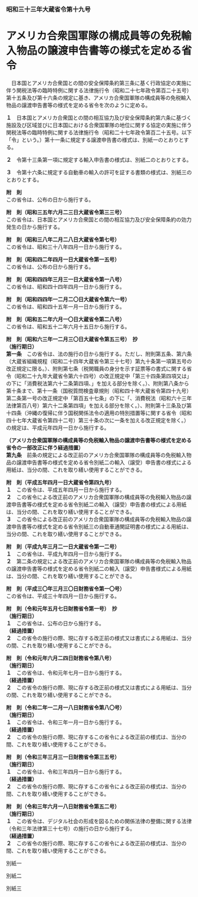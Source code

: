 ### 昭和三十三年大蔵省令第十九号  
# アメリカ合衆国軍隊の構成員等の免税輸入物品の譲渡申告書等の様式を定める省令  
　日本国とアメリカ合衆国との間の安全保障条約第三条に基く行政協定の実施に伴う関税法等の臨時特例に関する法律施行令（昭和二十七年政令第百二十五号）第十五条及び第十六条の規定に基き、アメリカ合衆国軍隊の構成員等の免税輸入物品の譲渡申告書等の様式を定める省令を次のように定める。  
  
**１**　日本国とアメリカ合衆国との間の相互協力及び安全保障条約第六条に基づく施設及び区域並びに日本国における合衆国軍隊の地位に関する協定の実施に伴う関税法等の臨時特例に関する法律施行令（昭和二十七年政令第百二十五号。以下「令」という。）第十一条に規定する譲渡申告書の様式は、別紙一のとおりとする。  
  
**２**　令第十三条第一項に規定する輸入申告書の様式は、別紙二のとおりとする。  
  
**３**　令第十六条に規定する自動車の輸入の許可を証する書類の様式は、別紙三のとおりとする。  
  
**附　則**  
この省令は、公布の日から施行する。  
  
**附　則（昭和三五年六月二三日大蔵省令第三三号）**  
この省令は、日本国とアメリカ合衆国との間の相互協力及び安全保障条約の効力発生の日から施行する。  
  
**附　則（昭和三八年二月二八日大蔵省令第七号）**  
この省令は、昭和三十八年四月一日から施行する。  
  
**附　則（昭和四二年四月一日大蔵省令第一五号）**  
この省令は、公布の日から施行する。  
  
**附　則（昭和四四年三月三一日大蔵省令第一八号）**  
この省令は、昭和四十四年四月一日から施行する。  
  
**附　則（昭和四四年一二月二〇日大蔵省令第六一号）**  
この省令は、昭和四十五年一月一日から施行する。  
  
**附　則（昭和五二年六月一〇日大蔵省令第二八号）**  
この省令は、昭和五十二年六月十五日から施行する。  
  
**附　則（昭和六三年一二月三〇日大蔵省令第五三号）　抄**  
**（施行期日）**  
**第一条**　この省令は、法の施行の日から施行する。ただし、附則第五条、第六条（大蔵省組織規程（昭和二十四年大蔵省令第三十七号）第九十条第一項第五号の改正規定に限る。）、附則第七条（税関職員の身分を示す証票等の書式に関する省令（昭和二十九年大蔵省令第六十四号）の改正規定中「第三十四条第四項又は」の下に「消費税法第六十二条第四項、」を加える部分を除く。）、附則第八条から第十条まで、第十一条（国税質問検査章規則（昭和四十年大蔵省令第四十九号）第二条第一号の改正規定中「第百五十七条」の下に「、消費税法（昭和六十三年法律第百八号）第六十二条第四項」を加える部分を除く。）、附則第十三条及び第十四条（沖縄の復帰に伴う国税関係法令の適用の特別措置等に関する省令（昭和四十七年大蔵省令第四十二号）第三十条の次に一条を加える改正規定を除く。）の規定は、平成元年四月一日から施行する。  
  
**（アメリカ合衆国軍隊の構成員等の免税輸入物品の譲渡申告書等の様式を定める省令の一部改正に伴う経過措置）**  
**第九条**　前条の規定による改正前のアメリカ合衆国軍隊の構成員等の免税輸入物品の譲渡申告書等の様式を定める省令別紙二の輸入（譲受）申告書の様式による用紙は、当分の間、これを取り繕い使用することができる。  
  
**附　則（平成五年四月一日大蔵省令第四九号）**  
**１**　この省令は、平成五年四月一日から施行する。  
**２**　この省令による改正前のアメリカ合衆国軍隊の構成員等の免税輸入物品の譲渡申告書等の様式を定める省令別紙二の輸入（譲受）申告書の様式による用紙は、当分の間、これを取り繕い使用することができる。  
**３**　この省令による改正前のアメリカ合衆国軍隊の構成員等の免税輸入物品の譲渡申告書等の様式を定める省令別紙三の自動車通関証明書の様式による用紙は、当分の間、これを取り繕い使用することができる。  
  
**附　則（平成九年三月二一日大蔵省令第一二号）**  
**１**　この省令は、平成九年四月一日から施行する。  
**２**　第二条の規定による改正前のアメリカ合衆国軍隊の構成員等の免税輸入物品の譲渡申告書等の様式を定める省令別紙二の輸入（譲受）申告書様式による用紙は、当分の間、これを取り繕い使用することができる。  
  
**附　則（平成三〇年三月三〇日財務省令第一〇号）**  
この省令は、平成三十年四月一日から施行する。  
  
**附　則（令和元年五月七日財務省令第一号）　抄**  
**（施行期日）**  
**１**　この省令は、公布の日から施行する。  
**（経過措置）**  
**２**　この省令の施行の際、現に存する改正前の様式又は書式による用紙は、当分の間、これを取り繕い使用することができる。  
  
**附　則（令和元年六月二四日財務省令第八号）**  
**（施行期日）**  
**１**　この省令は、令和元年七月一日から施行する。  
**（経過措置）**  
**２**　この省令の施行の際、現に存する改正前の様式又は書式による用紙は、当分の間、これを取り繕い使用することができる。  
  
**附　則（令和二年一二月一八日財務省令第八〇号）**  
**（施行期日）**  
**１**　この省令は、令和三年一月一日から施行する。  
**（経過措置）**  
**２**　この省令の施行の際、現に存するこの省令による改正前の様式は、当分の間、これを取り繕い使用することができる。  
  
**附　則（令和三年三月三一日財務省令第三五号）**  
**（施行期日）**  
**１**　この省令は、令和三年四月一日から施行する。  
**（経過措置）**  
**２**　この省令の施行の際、現に存するこの省令による改正前の様式は、当分の間、これを取り繕い使用することができる。  
  
**附　則（令和三年六月一八日財務省令第五二号）**  
**（施行期日）**  
**１**　この省令は、デジタル社会の形成を図るための関係法律の整備に関する法律（令和三年法律第三十七号）の施行の日から施行する。  
**（経過措置）**  
**２**　この省令の施行の際、現に存するこの省令による改正前の様式は、当分の間、これを取り繕い使用することができる。  
  
別紙一
          
          
別紙二
          
          
別紙三
          
          
